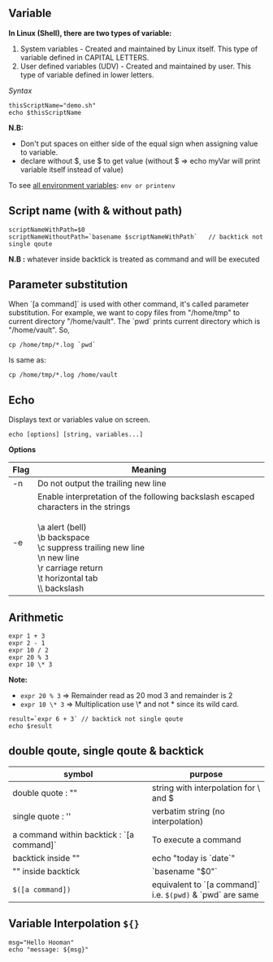 ## Variable

 **In Linux (Shell), there are two types of variable:**
 1. System variables - Created and maintained by Linux itself. This type of variable defined in CAPITAL LETTERS.
 2. User defined variables (UDV) - Created and maintained by user. This type of variable defined in lower letters.

*Syntax*
```
thisScriptName="demo.sh"
echo $thisScriptName
```
**N.B:**
 - Don't put spaces on either side of the equal sign when assigning value to variable. 
 - declare without $, use $ to get value (without $ => echo myVar will print variable itself instead of value)
 
To see [all environment variables](https://www.cyberciti.biz/faq/linux-list-all-environment-variables-env-command/): `env or printenv`

## Script name (with & without path)
```
scriptNameWithPath=$0
scriptNameWithoutPath=`basename $scriptNameWithPath`   // backtick not single qoute
```
**N.B :** whatever inside backtick is treated as command and will be executed

## Parameter substitution

When \`[a command]\` is used with other command, it's called parameter substitution. For example, we want to copy files from "/home/tmp" to current directory "/home/vault". The \`pwd\` prints current directory which is "/home/vault". So,
```
cp /home/tmp/*.log `pwd`
```
Is same as:
```
cp /home/tmp/*.log /home/vault
```

## Echo

Displays text or variables value on screen.

`echo [options] [string, variables...]`

**Options**

| Flag | Meaning |
|------|---------|
| -n | Do not output the trailing new line |
| -e | Enable interpretation of the following backslash escaped characters in the strings<br><br>\\a alert (bell)<br>\\b backspace<br>\\c suppress trailing new line<br>\\n new line<br>\\r carriage return<br>\\t horizontal tab<br>\\\\ backslash |

## Arithmetic
```
expr 1 + 3
expr 2 - 1
expr 10 / 2
expr 20 % 3
expr 10 \* 3
```
**Note:**
 - `expr 20 % 3`  => Remainder read as 20 mod 3 and remainder is 2
 - `expr 10 \* 3` => Multiplication use \\* and not * since its wild card.

```
result=`expr 6 + 3` // backtick not single qoute
echo $result
```

## double qoute, single qoute & backtick

|symbol|purpose|
|------|-------|
|double quote : ""|string with interpolation for \\ and $|
|single quote : ''|verbatim string (no interpolation)|
|a command within backtick : \`[a command]\`|To execute a command|
|backtick inside ""|echo "today is \`date\`"|
|"" inside backtick|\`basename "$0"\`|
|`$([a command])`|equivalent to \`[a command]\`<br>i.e. `$(pwd)` & \`pwd\` are same|


## Variable Interpolation `${}` 
```
msg="Hello Hooman"
echo "message: ${msg}"
```






